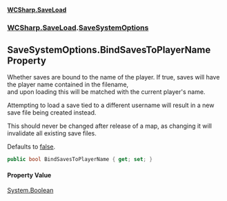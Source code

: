 #### [WCSharp.SaveLoad](README.md 'README')
### [WCSharp.SaveLoad](WCSharp.SaveLoad.md 'WCSharp.SaveLoad').[SaveSystemOptions](WCSharp.SaveLoad.SaveSystemOptions.md 'WCSharp.SaveLoad.SaveSystemOptions')

## SaveSystemOptions.BindSavesToPlayerName Property

Whether saves are bound to the name of the player. If true, saves will have the player name contained in the filename,  
and upon loading this will be matched with the current player's name.  
  
Attempting to load a save tied to a different username will result in a new save file being created instead.  
  
This should never be changed after release of a map, as changing it will invalidate all existing save files.  
  
Defaults to [false](https://docs.microsoft.com/en-us/dotnet/csharp/language-reference/builtin-types/bool 'https://docs.microsoft.com/en-us/dotnet/csharp/language-reference/builtin-types/bool').

```csharp
public bool BindSavesToPlayerName { get; set; }
```

#### Property Value
[System.Boolean](https://docs.microsoft.com/en-us/dotnet/api/System.Boolean 'System.Boolean')